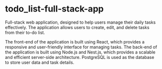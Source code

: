 # todo_list-full-stack-app

Full-stack web application, designed to help users manage their daily tasks effectively. The application allows users to create, edit, and delete tasks from their to-do list.

The front-end of the application is built using React, which provides a responsive and user-friendly interface for managing tasks. The back-end of the application is built using Node.js and Nest.js, which provides a scalable and efficient server-side architecture. PostgreSQL is used as the database to store user data and task details.
